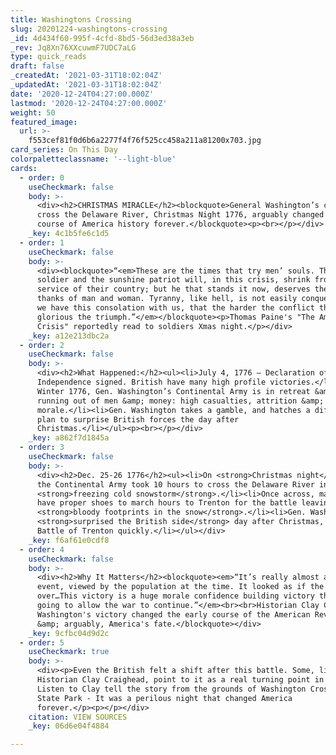 ```yaml
---
title: Washingtons Crossing
slug: 20201224-washingtons-crossing
_id: 4d434f60-995f-4cfd-8bd5-56d3ed38a3eb
_rev: Jq8Xn76XXcuwmF7UDC7aLG
type: quick_reads
draft: false
_createdAt: '2021-03-31T18:02:04Z'
_updatedAt: '2021-03-31T18:02:04Z'
date: '2020-12-24T04:27:00.000Z'
lastmod: '2020-12-24T04:27:00.000Z'
weight: 50
featured_image:
  url: >-
    f553cef81f0d6b6a2277f4f76f525cc458a211a81200x703.jpg
card_series: On This Day
colorpaletteclassname: '--light-blue'
cards:
  - order: 0
    useCheckmark: false
    body: >-
      <div><h2>CHRISTMAS MIRACLE</h2><blockquote>General Washington’s choice to
      cross the Delaware River, Christmas Night 1776, arguably changed the
      course of America history forever.</blockquote><p><br></p></div>
    _key: 4c1b5fe6c1d5
  - order: 1
    useCheckmark: false
    body: >-
      <div><blockquote>“<em>These are the times that try men’ souls. The summer
      soldier and the sunshine patriot will, in this crisis, shrink from the
      service of their country; but he that stands it now, deserves the love and
      thanks of man and woman. Tyranny, like hell, is not easily conquered; yet
      we have this consolation with us, that the harder the conflict the more
      glorious the triumph.”</em></blockquote><p>Thomas Paine's "The American
      Crisis" reportedly read to soldiers Xmas night.</p></div>
    _key: a12e213dbc2a
  - order: 2
    useCheckmark: false
    body: >-
      <div><h2>What Happened:</h2><ul><li>July 4, 1776 – Declaration of
      Independence signed. British have many high profile victories.</li><li>By
      Winter 1776, Gen. Washington’s Continental Army is in retreat &amp;
      running out of men &amp; money: high casualties, attrition &amp; low
      morale.</li><li>Gen. Washington takes a gamble, and hatches a difficult
      plan to surprise British forces the day after
      Christmas.</li></ul><p><br></p></div>
    _key: a862f7d1845a
  - order: 3
    useCheckmark: false
    body: >-
      <div><h2>Dec. 25-26 1776</h2><ul><li>On <strong>Christmas night</strong>,
      the Continental Army took 10 hours to cross the Delaware River in a
      <strong>freezing cold snowstorm</strong>.</li><li>Once across, many didn’t
      have proper shoes to march hours to Trenton for the battle leaving
      <strong>bloody footprints in the snow</strong>.</li><li>Gen. Washington
      <strong>surprised the British side</strong> day after Christmas, winning
      Battle of Trenton quickly.</li></ul></div>
    _key: f6af61e0cdf8
  - order: 4
    useCheckmark: false
    body: >-
      <div><h2>Why It Matters</h2><blockquote><em>“It’s really almost a miracle
      event, viewed by the population at the time. It looked as if the war was
      over…This victory is a huge morale confidence building victory that’s
      going to allow the war to continue.”</em><br><br>Historian Clay Craighead.
      Washington's victory changed the early course of the American Revolution
      &amp; arguably, America's fate.</blockquote></div>
    _key: 9cfbc04d9d2c
  - order: 5
    useCheckmark: true
    body: >-
      <div><p>Even the British felt a shift after this battle. Some, like
      Historian Clay Craighead, point to it as a real turning point in momentum.
      Listen to Clay tell the story from the grounds of Washington Crossing
      State Park - It was a perilous night that changed America
      forever.</p><p></p></div>
    citation: VIEW SOURCES
    _key: 06d6e04f4884

---
```

 